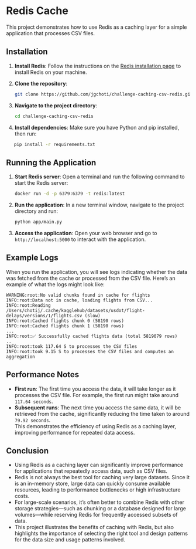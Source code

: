 # Redis Cache

This project demonstrates how to use Redis as a caching layer for a simple application that processes CSV files.

## Installation

1. **Install Redis**: Follow the instructions on the [Redis installation page](https://redis.io/docs/getting-started/installation/) to install Redis on your machine.
2. **Clone the repository**:

   ```bash
   git clone https://github.com/jgchoti/challenge-caching-csv-redis.git
   ```

3. **Navigate to the project directory**:

   ```bash
   cd challenge-caching-csv-redis
   ```

4. **Install dependencies**: Make sure you have Python and pip installed, then run:

```bash
   pip install -r requirements.txt
```

## Running the Application

1. **Start Redis server**: Open a terminal and run the following command to start the Redis server:
   ```bash
   docker run -d -p 6379:6379 -t redis:latest
   ```
2. **Run the application**: In a new terminal window, navigate to the project directory and run:

   ```bash
   python app/main.py

   ```

3. **Access the application**: Open your web browser and go to `http://localhost:5000` to interact with the application.

## Example Logs

When you run the application, you will see logs indicating whether the data was fetched from the cache or processed from the CSV file. Here’s an example of what the logs might look like:

```
WARNING:root:No valid chunks found in cache for flights
INFO:root:Data not in cache, loading flights from CSV...
INFO:root:Reading /Users/chotij/.cache/kagglehub/datasets/usdot/flight-delays/versions/1/flights.csv (slow)
INFO:root:Cached flights chunk 0 (58190 rows)
INFO:root:Cached flights chunk 1 (58190 rows)
...
INFO:root:✅ Successfully cached flights data (total 5819079 rows)
..
INFO:root:took 117.64 S to processes the CSV files
INFO:root:took 9.15 S to processes the CSV files and computes an aggregation
```

## Performance Notes

- **First run**: The first time you access the data, it will take longer as it processes the CSV file. For example, the first run might take around `117.64 seconds`.
- **Subsequent runs**: The next time you access the same data, it will be retrieved from the cache, significantly reducing the time taken to around `79.92 seconds`.  
  This demonstrates the efficiency of using Redis as a caching layer, improving performance for repeated data access.

## Conclusion

- Using Redis as a caching layer can significantly improve performance for applications that repeatedly access data, such as CSV files.
- Redis is not always the best tool for caching very large datasets. Since it is an in-memory store, large data can quickly consume available resources, leading to performance bottlenecks or high infrastructure costs.
- For large-scale scenarios, it’s often better to combine Redis with other storage strategies—such as chunking or a database designed for large volumes—while reserving Redis for frequently accessed subsets of data.
- This project illustrates the benefits of caching with Redis, but also highlights the importance of selecting the right tool and design patterns for the data size and usage patterns involved.

